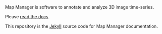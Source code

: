 
Map Manager is software to annotate and analyze 3D image time-series.

Please [read the docs][1].

This repository is the [Jekyll][2] source code for Map Manager documentation.

[1]: http://blog.cudmore.io/mapmanager
[2]: https://jekyllrb.com/